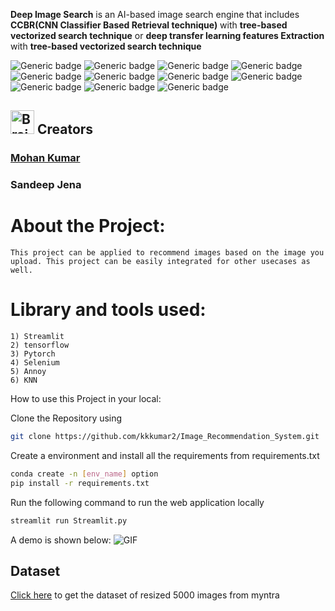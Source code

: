 **Deep Image Search** is an AI-based image search engine that includes **CCBR(CNN Classifier Based Retrieval technique)** with **tree-based vectorized search technique** or **deep transfer learning features Extraction** with **tree-based vectorized search technique**


![Generic badge](https://img.shields.io/badge/AI-Advance-green.svg) ![Generic badge](https://img.shields.io/badge/Python-3.6|3.7-blue.svg) ![Generic badge](https://img.shields.io/badge/pip-v3-red.svg) ![Generic badge](https://img.shields.io/badge/Pytorch-v1-orange.svg) ![Generic badge](https://img.shields.io/badge/TensorFlow-v2-orange.svg) ![Generic badge](https://img.shields.io/badge/scikitlearn-latest-green.svg) ![Generic badge](https://img.shields.io/badge/selenium-latest-green.svg) ![Generic badge](https://img.shields.io/badge/beautifulsoup4-latest-green.svg) ![Generic badge](https://img.shields.io/badge/fastapi-latest-green.svg) ![Generic badge](https://img.shields.io/badge/streamlite-latest-green.svg) ![Generic badge](https://img.shields.io/badge/dvc-latest-green.svg)



<h2><img src="https://cdn2.iconfinder.com/data/icons/artificial-intelligence-6/64/ArtificialIntelligence9-512.png" alt="Brain+Machine" height="38" width="38"> Creators </h2>

### [Mohan Kumar](https://github.com/kkkumar2?tab=repositories)

### Sandeep Jena

# About the Project:
    This project can be applied to recommend images based on the image you upload. This project can be easily integrated for other usecases as well.

# Library and tools used:
    1) Streamlit
    2) tensorflow
    3) Pytorch
    4) Selenium
    5) Annoy
    6) KNN

How to use this Project in your local:

Clone the Repository using
```bash
git clone https://github.com/kkkumar2/Image_Recommendation_System.git
```
Create a environment and install all the requirements from requirements.txt
```bash
conda create -n [env_name] option
pip install -r requirements.txt
```
Run the following command to run the web application locally
```bash
streamlit run Streamlit.py
```
A demo is  shown below:
![GIF](recommendation.gif)

## Dataset

<a href="https://drive.google.com/drive/folders/1iReMDMw_WSyuLTXXWQv7H0jMv2e4Wsqd?usp=sharing">Click here</a> to get the dataset of resized 5000 images from myntra